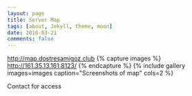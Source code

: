```yaml
---
layout: page
title: Server Map
tags: [about, Jekyll, theme, moon]
date: 2016-03-21
comments: false
---
```

<a href="http://map.dostresamigoz.club">http://map.dostresamigoz.club</a>
{% capture images %}
    http://161.35.13.161:8123/
{% endcapture %}
{% include gallery images=images caption="Screenshots of map" cols=2 %}

Contact for access
